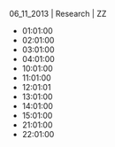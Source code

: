 06_11_2013 | Research | ZZ 
* 01:01:00
* 02:01:00
* 03:01:00
* 04:01:00
* 10:01:00
* 11:01:00
* 12:01:01
* 13:01:00
* 14:01:00
* 15:01:00
* 21:01:00
* 22:01:00
